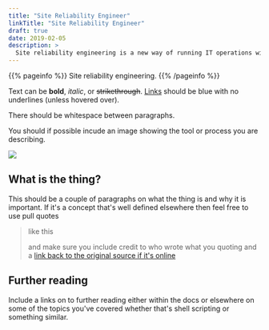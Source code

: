 ```yaml
---
title: "Site Reliability Engineer"
linkTitle: "Site Reliability Engineer"
draft: true
date: 2019-02-05
description: >
  Site reliability engineering is a new way of running IT operations with an emphaisis on platform maintainance.
---
```


{{% pageinfo %}}
Site reliability engineering.
{{% /pageinfo %}}

Text can be **bold**, _italic_, or ~~strikethrough~~. [Links](https://gohugo.io) should be blue with no underlines (unless hovered over).

There should be whitespace between paragraphs.

You should if possible incude an image showing the tool or process you are describing.

![](https://upload.wikimedia.org/wikipedia/commons/thumb/9/9e/Picea_abies_shoot_with_buds%2C_Sogndal%2C_Norway.jpg/1024px-Picea_abies_shoot_with_buds%2C_Sogndal%2C_Norway.jpg)

## What is the thing?

This should be a couple of paragraphs on what the thing is and why it is important. If it's a concept that's well defined elsewhere then feel free to use pull quotes
> like this
>
> and make sure you include credit to who wrote what you quoting and a [link back to the original source if it's online](www.google.com)


## Further reading
Include a links on to further reading either within the docs or elsewhere on some of the topics you've covered whether that's shell scripting or something similar.